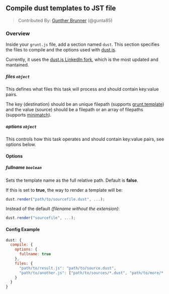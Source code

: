 ## Compile dust templates to JST file
> Contributed By: [Gunther Brunner](/gunta85) (@gunta85)

### Overview

Inside your `grunt.js` file, add a section named `dust`. This section specifies the files to compile and the options used with [dust.js](http://akdubya.github.com/dustjs/). 

Currently, it uses the [dust.js LinkedIn fork](http://linkedin.github.com/dustjs/), which is the most updated and mantained.

##### files ```object```

This defines what files this task will process and should contain key:value pairs.

The key (destination) should be an unique filepath (supports [grunt.template](https://github.com/cowboy/grunt/blob/master/docs/api_template.md)) and the value (source) should be a filepath or an array of filepaths (supports [minimatch](https://github.com/isaacs/minimatch)).

##### options ```object```

This controls how this task operates and should contain key:value pairs, see options below.

#### Options

##### fullname ```boolean```

Sets the template name as the full relative path. Default is **false**.



If this is set to **true**, the way to render a template will be:

``` javascript
dust.render("path/to/sourcefile.dust", ...);
```

Instead of the default *(filename without the extension)*:

``` javascript
dust.render("sourcefile", ...);
```


#### Config Example

``` javascript
dust: {
  compile: {
    options: {
      fullname: true
    },
    files: {
      "path/to/result.js": "path/to/source.dust",
      "path/to/another.js": ["path/to/sources/*.dust", "path/to/more/*.dust"]
    }
  }
}
```

